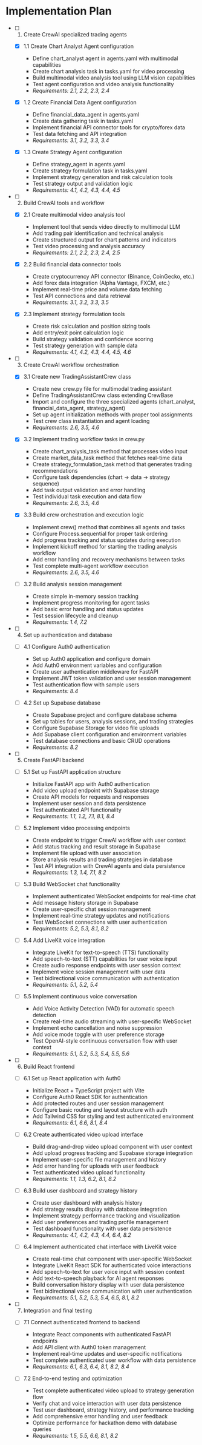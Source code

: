 # Implementation Plan

- [ ] 1. Create CrewAI specialized trading agents
  - [x] 1.1 Create Chart Analyst Agent configuration




    - Define chart_analyst agent in agents.yaml with multimodal capabilities
    - Create chart analysis task in tasks.yaml for video processing
    - Build multimodal video analysis tool using LLM vision capabilities
    - Test agent configuration and video analysis functionality
    - _Requirements: 2.1, 2.2, 2.3, 2.4_

  - [x] 1.2 Create Financial Data Agent configuration

    - Define financial_data_agent in agents.yaml
    - Create data gathering task in tasks.yaml
    - Implement financial API connector tools for crypto/forex data
    - Test data fetching and API integration
    - _Requirements: 3.1, 3.2, 3.3, 3.4_

  - [x] 1.3 Create Strategy Agent configuration


    - Define strategy_agent in agents.yaml
    - Create strategy formulation task in tasks.yaml
    - Implement strategy generation and risk calculation tools
    - Test strategy output and validation logic
    - _Requirements: 4.1, 4.2, 4.3, 4.4, 4.5_

- [ ] 2. Build CrewAI tools and workflow
  - [x] 2.1 Create multimodal video analysis tool

    - Implement tool that sends video directly to multimodal LLM
    - Add trading pair identification and technical analysis
    - Create structured output for chart patterns and indicators
    - Test video processing and analysis accuracy
    - _Requirements: 2.1, 2.2, 2.3, 2.4, 2.5_

  - [x] 2.2 Build financial data connector tools

    - Create cryptocurrency API connector (Binance, CoinGecko, etc.)
    - Add forex data integration (Alpha Vantage, FXCM, etc.)
    - Implement real-time price and volume data fetching
    - Test API connections and data retrieval
    - _Requirements: 3.1, 3.2, 3.3, 3.5_

  - [x] 2.3 Implement strategy formulation tools


    - Create risk calculation and position sizing tools
    - Add entry/exit point calculation logic
    - Build strategy validation and confidence scoring
    - Test strategy generation with sample data
    - _Requirements: 4.1, 4.2, 4.3, 4.4, 4.5, 4.6_

- [ ] 3. Create CrewAI workflow orchestration
  - [x] 3.1 Create new TradingAssistantCrew class

    - Create new crew.py file for multimodal trading assistant
    - Define TradingAssistantCrew class extending CrewBase
    - Import and configure the three specialized agents (chart_analyst, financial_data_agent, strategy_agent)
    - Set up agent initialization methods with proper tool assignments
    - Test crew class instantiation and agent loading
    - _Requirements: 2.6, 3.5, 4.6_

  - [x] 3.2 Implement trading workflow tasks in crew.py

    - Create chart_analysis_task method that processes video input
    - Create market_data_task method that fetches real-time data
    - Create strategy_formulation_task method that generates trading recommendations
    - Configure task dependencies (chart → data → strategy sequence)
    - Add task output validation and error handling
    - Test individual task execution and data flow
    - _Requirements: 2.6, 3.5, 4.6_

  - [x] 3.3 Build crew orchestration and execution logic


    - Implement crew() method that combines all agents and tasks
    - Configure Process.sequential for proper task ordering
    - Add progress tracking and status updates during execution
    - Implement kickoff method for starting the trading analysis workflow
    - Add error handling and recovery mechanisms between tasks
    - Test complete multi-agent workflow execution
    - _Requirements: 2.6, 3.5, 4.6_

  - [ ] 3.2 Build analysis session management
    - Create simple in-memory session tracking
    - Implement progress monitoring for agent tasks
    - Add basic error handling and status updates
    - Test session lifecycle and cleanup
    - _Requirements: 1.4, 7.2_

- [ ] 4. Set up authentication and database
  - [ ] 4.1 Configure Auth0 authentication
    - Set up Auth0 application and configure domain
    - Add Auth0 environment variables and configuration
    - Create user authentication middleware for FastAPI
    - Implement JWT token validation and user session management
    - Test authentication flow with sample users
    - _Requirements: 8.4_

  - [ ] 4.2 Set up Supabase database
    - Create Supabase project and configure database schema
    - Set up tables for users, analysis sessions, and trading strategies
    - Configure Supabase Storage for video file uploads
    - Add Supabase client configuration and environment variables
    - Test database connections and basic CRUD operations
    - _Requirements: 8.2_

- [ ] 5. Create FastAPI backend
  - [ ] 5.1 Set up FastAPI application structure
    - Initialize FastAPI app with Auth0 authentication
    - Add video upload endpoint with Supabase storage
    - Create API models for requests and responses
    - Implement user session and data persistence
    - Test authenticated API functionality
    - _Requirements: 1.1, 1.2, 7.1, 8.1, 8.4_

  - [ ] 5.2 Implement video processing endpoints
    - Create endpoint to trigger CrewAI workflow with user context
    - Add status tracking and result storage in Supabase
    - Implement file upload with user association
    - Store analysis results and trading strategies in database
    - Test API integration with CrewAI agents and data persistence
    - _Requirements: 1.3, 1.4, 7.1, 8.2_

  - [ ] 5.3 Build WebSocket chat functionality
    - Implement authenticated WebSocket endpoints for real-time chat
    - Add message history storage in Supabase
    - Create user-specific chat session management
    - Implement real-time strategy updates and notifications
    - Test WebSocket connections with user authentication
    - _Requirements: 5.2, 5.3, 8.1, 8.2_

  - [ ] 5.4 Add LiveKit voice integration
    - Integrate LiveKit for text-to-speech (TTS) functionality
    - Add speech-to-text (STT) capabilities for user voice input
    - Create audio response endpoints with user session context
    - Implement voice session management with user data
    - Test bidirectional voice communication with authentication
    - _Requirements: 5.1, 5.2, 5.4_

  - [ ] 5.5 Implement continuous voice conversation
    - Add Voice Activity Detection (VAD) for automatic speech detection
    - Create real-time audio streaming with user-specific WebSocket
    - Implement echo cancellation and noise suppression
    - Add voice mode toggle with user preference storage
    - Test OpenAI-style continuous conversation flow with user context
    - _Requirements: 5.1, 5.2, 5.3, 5.4, 5.5, 5.6_

- [ ] 6. Build React frontend
  - [ ] 6.1 Set up React application with Auth0
    - Initialize React + TypeScript project with Vite
    - Configure Auth0 React SDK for authentication
    - Add protected routes and user session management
    - Configure basic routing and layout structure with auth
    - Add Tailwind CSS for styling and test authenticated environment
    - _Requirements: 6.1, 6.6, 8.1, 8.4_

  - [ ] 6.2 Create authenticated video upload interface
    - Build drag-and-drop video upload component with user context
    - Add upload progress tracking and Supabase storage integration
    - Implement user-specific file management and history
    - Add error handling for uploads with user feedback
    - Test authenticated video upload functionality
    - _Requirements: 1.1, 1.3, 6.2, 8.1, 8.2_

  - [ ] 6.3 Build user dashboard and strategy history
    - Create user dashboard with analysis history
    - Add strategy results display with database integration
    - Implement strategy performance tracking and visualization
    - Add user preferences and trading profile management
    - Test dashboard functionality with user data persistence
    - _Requirements: 4.1, 4.2, 4.3, 4.4, 6.4, 8.2_

  - [ ] 6.4 Implement authenticated chat interface with LiveKit voice
    - Create real-time chat component with user-specific WebSocket
    - Integrate LiveKit React SDK for authenticated voice interactions
    - Add speech-to-text for user voice input with session context
    - Add text-to-speech playback for AI agent responses
    - Build conversation history display with user data persistence
    - Test bidirectional voice communication with user authentication
    - _Requirements: 5.1, 5.2, 5.3, 5.4, 6.5, 8.1, 8.2_

- [ ] 7. Integration and final testing
  - [ ] 7.1 Connect authenticated frontend to backend
    - Integrate React components with authenticated FastAPI endpoints
    - Add API client with Auth0 token management
    - Implement real-time updates and user-specific notifications
    - Test complete authenticated user workflow with data persistence
    - _Requirements: 6.1, 6.3, 6.4, 8.1, 8.2, 8.4_

  - [ ] 7.2 End-to-end testing and optimization
    - Test complete authenticated video upload to strategy generation flow
    - Verify chat and voice interaction with user data persistence
    - Test user dashboard, strategy history, and performance tracking
    - Add comprehensive error handling and user feedback
    - Optimize performance for hackathon demo with database queries
    - _Requirements: 1.5, 5.5, 6.6, 8.1, 8.2_